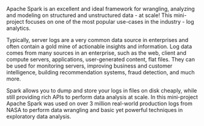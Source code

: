Apache Spark is an excellent and ideal framework for wrangling, analyzing and modeling on structured and unstructured data - at scale! This mini-project focuses on one of the most popular use-cases in the industry - log analytics.

Typically, server logs are a very common data source in enterprises and often contain a gold mine of actionable insights and information. Log data comes from many sources in an enterprise, such as the web, client and compute servers, applications, user-generated content, flat files. They can be used for monitoring servers, improving business and customer intelligence, building recommendation systems, fraud detection, and much more.

Spark allows you to dump and store your logs in files on disk cheaply, while still providing rich APIs to perform data analysis at scale. In this mini-project Apache Spark was used on over 3 million real-world production logs from NASA to perform data wrangling and basic yet powerful techniques in exploratory data analysis.
